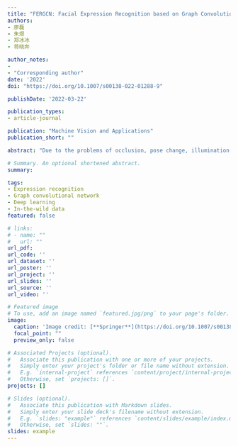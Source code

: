 ```yaml
---
title: "FERGCN: Facial Expression Recognition based on Graph Convolution Network"
authors:
- 廖磊
- 朱煜
- 郑冰冰
- 蒋晓奔

author_notes:
- 
- "Corresponding author"
date: '2022'
doi: "https://doi.org/10.1007/s00138-022-01288-9"

publishDate: '2022-03-22'

publication_types:
- article-journal

publication: "Machine Vision and Applications"
publication_short: ""

abstract: "Due to the problems of occlusion, pose change, illumination change, and image blur in the wild facial expression dataset, it is a challenging computer vision problem to recognize facial expressions in a complex environment. To solve this problem, this paper proposes a deep neural network called facial expression recognition based on graph convolution network (FERGCN), which can effectively extract expression information from the face in a complex environment. The proposed FERGCN includes three essential parts. First, a feature extraction module is designed to obtain the global feature vectors from convolutional neural networks branch with triplet attention and the local feature vectors from key point-guided attention branch. Then, the proposed graph convolutional network uses the correlation between global features and local features to enhance the expression information of the non-occluded part, based on the topology graph of key points. Furthermore, the graph-matching module uses the similarity between images to enhance the network’s ability to distinguish different expressions. Results on public datasets show that our FERGCN can effectively recognize facial expressions in real environment, with RAF-DB of 88.23%, SFEW of 56.15% and AffectNet of 62.03%."

# Summary. An optional shortened abstract.
summary: 

tags:
- Expression recognition
- Graph convolutional network
- Deep learning
- In-the-wild data
featured: false

# links:
# - name: ""
#   url: ""
url_pdf: 
url_code: ''
url_dataset: ''
url_poster: ''
url_project: ''
url_slides: ''
url_source: ''
url_video: ''

# Featured image
# To use, add an image named `featured.jpg/png` to your page's folder. 
image:
  caption: 'Image credit: [**Springer**](https://doi.org/10.1007/s00138-022-01288-9)'
  focal_point: ""
  preview_only: false

# Associated Projects (optional).
#   Associate this publication with one or more of your projects.
#   Simply enter your project's folder or file name without extension.
#   E.g. `internal-project` references `content/project/internal-project/index.md`.
#   Otherwise, set `projects: []`.
projects: []

# Slides (optional).
#   Associate this publication with Markdown slides.
#   Simply enter your slide deck's filename without extension.
#   E.g. `slides: "example"` references `content/slides/example/index.md`.
#   Otherwise, set `slides: ""`.
slides: example
---
```


